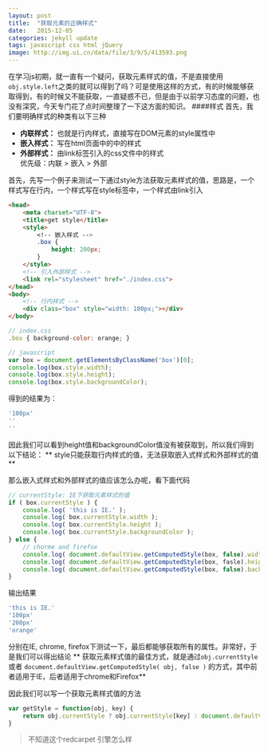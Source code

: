 ```yaml
---
layout: post
title:  "获取元素的正确样式"
date:   2015-12-05
categories: jekyll update
tags: javascript css html jQuery
image: http://img.ui.cn/data/file/3/9/5/413593.png
---
```

在学习js初期，就一直有一个疑问，获取元素样式的值，不是直接使用
`obj.style.left`之类的就可以得到了吗？可是使用这样的方式，有的时候能够获取得到，有的时候又不能获取，一直疑惑不已，但是由于以前学习态度的问题，也没有深究，今天专门花了点时间整理了一下这方面的知识。
####样式
首先，我们要明确样式的种类有以下三种  
- **内联样式：** 也就是行内样式，直接写在DOM元素的style属性中  
- **嵌入样式：** 写在html页面中的<style></style>中的样式  
- **外部样式：** 由link标签引入的css文件中的样式  
优先级：内联 > 嵌入 > 外部  

首先，先写一个例子来测试一下通过style方法获取元素样式的值，思路是，一个样式写在行内，一个样式写在style标签中，一个样式由link引入

```html
<head>
    <meta charset="UTF-8">
    <title>get style</title>
    <style>
        <!-- 嵌入样式 -->
        .box {
            height: 200px;
        }
    </style>
    <!-- 引入外部样式 -->
    <link rel="stylesheet" href="./index.css">
</head>
<body>
    <!-- 行内样式 -->
    <div class="box" style="width: 100px;"></div>
</body>
```

```js
// index.css
.box { background-color: orange; }
```
```js
// javascript
var box = document.getElementsByClassName('box')[0];
console.log(box.style.width);
console.log(box.style.height);
console.log(box.style.backgroundColor);
```
得到的结果为：

```js
'100px'
''
''
```
因此我们可以看到height值和backgroundColor值没有被获取到，所以我们得到以下结论：
** style只能获取行内样式的值，无法获取嵌入式样式和外部样式的值 **

那么嵌入式样式和外部样式的值应该怎么办呢，看下面代码

```js
// currentStyle: IE下获取元素样式的值
if ( box.currentStyle ) {
    console.log( 'this is IE.' );
    console.log( box.currentStyle.width );
    console.log( box.currentStyle.height );
    console.log( box.currentStyle.backgroundColor );
} else {
    // chorme and firefox
    console.log( document.defaultView.getComputedStyle(box, false).width );
    console.log( document.defaultView.getComputedStyle(box, fasle).height );
    console.log( document.defaultView.getComputedStyle(box, false).backgroundColor );
}
```
输出结果

```js
'this is IE.'
'100px'
'200px'
'orange'
```

分别在IE, chrome, firefox下测试一下，最后都能够获取所有的属性。非常好，于是我们可以得出结论
** 获取元素样式值的最佳方式，就是通过`obj.currentStyle` 或者
`document.defaultView.getComputedStyle( obj, false )` 的方式，其中前者适用于IE，后者适用于chrome和Firefox**

因此我们可以写一个获取元素样式值的方法

```js
var getStyle = function(obj, key) {
    return obj.currentStyle ? obj.currentStyle[key] : document.defaultView.getComputedStyle( obj, false )[key];
}
```

> 不知道这个redcarpet 引擎怎么样
